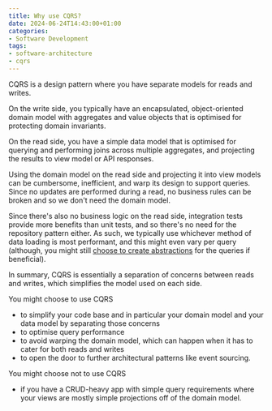 ```yaml
---
title: Why use CQRS?
date: 2024-06-24T14:43:00+01:00
categories:
- Software Development
tags:
- software-architecture
- cqrs
---
```


CQRS is a design pattern where you have separate models for reads and writes.

On the write side, you typically have an encapsulated, object-oriented domain model with aggregates and value objects that is optimised for protecting domain invariants.

On the read side, you have a simple data model that is optimised for querying and performing joins across multiple aggregates, and projecting the results to view model or API responses.

Using the domain model on the read side and projecting it into view models can be cumbersome, inefficient, and warp its design to support queries. Since no updates are performed during a read, no business rules can be broken and so we don't need the domain model.

Since there's also no business logic on the read side, integration tests provide more benefits than unit tests, and so there's no need for the repository pattern either. As such, we typically use whichever method of data loading is most performant, and this might even vary per query (although, you might still [choose to create abstractions](When%20to%20create%20abstractions.md) for the queries if beneficial).

In summary, CQRS is essentially a separation of concerns between reads and writes, which simplifies the model used on each side.

You might choose to use CQRS

* to simplify your code base and in particular your domain model and your data model by separating those concerns
* to optimise query performance
* to avoid warping the domain model, which can happen when it has to cater for both reads and writes
* to open the door to further architectural patterns like event sourcing.

You might choose not to use CQRS

* if you have a CRUD-heavy app with simple query requirements where your views are mostly simple projections off of the domain model.
